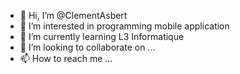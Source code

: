 - 👋 Hi, I’m @ClementAsbert
- 👀 I’m interested in programming mobile application
- 🌱 I’m currently learning L3 Informatique
- 💞️ I’m looking to collaborate on ...
- 📫 How to reach me ...

<!---
ClementAsbert/ClementAsbert is a ✨ special ✨ repository because its `README.md` (this file) appears on your GitHub profile.
You can click the Preview link to take a look at your changes.
--->

